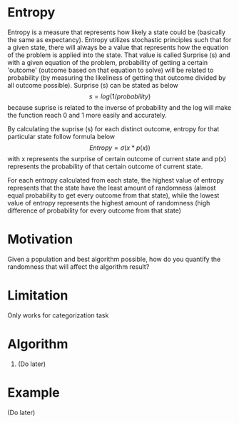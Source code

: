 # Entropy
Entropy is a measure that represents how likely a state could be (basically the same as expectancy). 
Entropy utilizes stochastic principles such that for a given state, there will 
always be a value that represents how the equation of the problem is applied 
into the state. That value is called Surprise (s) and with a given equation of the problem, probability of getting
a certain 'outcome' (outcome based on that equation to solve) will be related to probability (by measuring the likeliness
of getting that outcome divided by all outcome possible). Surprise (s) can be stated as below
$$s = log (1 / probability)$$
because suprise is related to the inverse of probability and the log will make the function reach 0 and 1 more easily 
and accurately.  

By calculating the suprise (s) for each distinct outcome, entropy for that particular state follow formula below
$$Entropy = \sigma(x * p(x))$$
with x represents the surprise of certain outcome of current state and p(x) represents the probability of that certain
outcome of current state.  
  
For each entropy calculated from each state, the highest value of entropy represents that the state have the least amount
of randomness (almost equal probability to get every outcome from that state), while the lowest value of entropy 
represents the highest amount of randomness (high difference of probability for every outcome from that state)

# Motivation
Given a population and best algorithm possible, how do you quantify the randomness that will affect the algorithm result?

# Limitation
Only works for categorization task

# Algorithm
1. (Do later)

# Example
(Do later)
